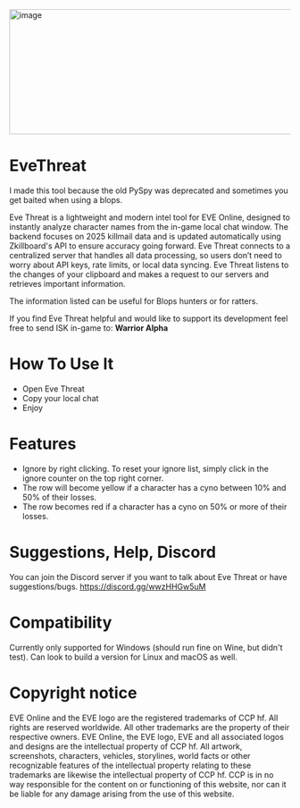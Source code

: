 <img width="1089" height="224" alt="image" src="https://github.com/user-attachments/assets/475a5110-734c-466c-92b9-0ccb4acb6a3b" />

# EveThreat
I made this tool because the old PySpy was deprecated and sometimes you get baited when using a blops.

Eve Threat is a lightweight and modern intel tool for EVE Online, designed to instantly analyze character names from the in-game local chat window.
The backend focuses on 2025 killmail data and is updated automatically using Zkillboard's API to ensure accuracy going forward.
Eve Threat connects to a centralized server that handles all data processing, so users don’t need to worry about API keys, rate limits, or local data syncing.
Eve Threat listens to the changes of your clipboard and makes a request to our servers and retrieves important information.

The information listed can be useful for Blops hunters or for ratters.

If you find Eve Threat helpful and would like to support its development feel free to send ISK in-game to: **Warrior Alpha**


# How To Use It
- Open Eve Threat
- Copy your local chat
- Enjoy

# Features
- Ignore by right clicking. To reset your ignore list, simply click in the ignore counter on the top right corner.
- The row will become yellow if a character has a cyno between 10% and 50% of their losses.
- The row becomes red if a character has a cyno on 50% or more of their losses.

# Suggestions, Help, Discord
You can join the Discord server if you want to talk about Eve Threat or have suggestions/bugs.
https://discord.gg/wwzHHGw5uM

# Compatibility
Currently only supported for Windows (should run fine on Wine, but didn't test). 
Can look to build a version for Linux and macOS as well.

# Copyright notice
EVE Online and the EVE logo are the registered trademarks of CCP hf. All rights are reserved worldwide. All other trademarks are the property of their respective owners. EVE Online, the EVE logo, EVE and all associated logos and designs are the intellectual property of CCP hf. All artwork, screenshots, characters, vehicles, storylines, world facts or other recognizable features of the intellectual property relating to these trademarks are likewise the intellectual property of CCP hf. CCP is in no way responsible for the content on or functioning of this website, nor can it be liable for any damage arising from the use of this website.
